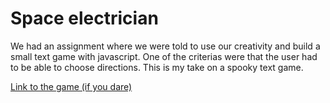 # Space electrician

We had an assignment where we were told to use our creativity and build a small text game with javascript. One of the criterias were that the user had to be able to choose directions. This is my take on a spooky text game.

[Link to the game (if you dare)](www.alexwho.se)
